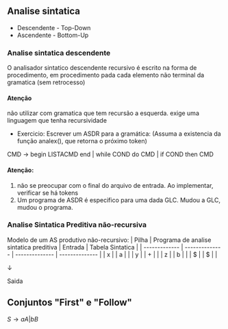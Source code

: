 ## Analise sintatica

- Descendente - Top-Down
- Ascendente - Bottom-Up

### Analise sintatica descendente

O analisador sintatico descendente recursivo é escrito na forma de procedimento,
em procedimento pada cada elemento não terminal da gramatica (sem retrocesso)

#### Atenção
não utilizar com gramatica que tem recursão a esquerda.
exige uma linguagem que tenha recursividade

- Exercicio: Escrever um ASDR para a gramática: 
(Assuma a existencia da função analex(), que retorna o próximo token)

CMD $\to$ begin LISTACMD end
| while COND do CMD
| if COND then CMD

#### Atenção: 
1. não se preocupar com o final do arquivo de entrada. Ao implementar, verificar se há tokens
2. Um programa de ASDR é especifico para uma dada GLC. Mudou a GLC, mudou o programa.

### Analise Sintatica Preditiva não-recursiva
Modelo de um AS produtivo não-recursivo:
| Pilha | Programa de analise sintatica preditiva | Entrada | Tabela Sintatica |
| ------------- | -------------- | -------------- | -------------- |
| x | | a | |
| y | | + | |
| z | | b | |
| $ | | $ | |

$\downarrow$

Saida

## Conjuntos "First" e "Follow"
$S\to aA|bB$


